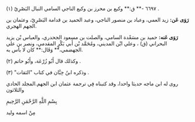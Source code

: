 ٦٦٩٧ -** ق:** وكيع بن محرز بن وكيع الناجي السامي النبال البَصْرِيّ (١) .

**رَوَى عَن:** زيد العمي، وعباد بن منصور الناجي، وعبد الحميد بن قدامة البَصْرِيّ، وعثمان بن الجهم الهجري.

**رَوَى عَنه:** حميد بن مسَعْدة السامي، والصلت بن مسعود الجحدري، والعباس بْن يزيد البحراني (ق) ، وعلي ابْن المديني، ومُحَمَّد بْن أَبي بَكْرٍ المقدمي، ونصر بن علي الجهضمي،** وَقَال:** كان لا بأس به.

وكذلك قال أَبُو زُرْعَة، وأَبُو حاتم (٢) .

وذكره ابنُ حِبَّان في كتاب "الثقات" (٣) .

روى له ابن ماجه حديثا واحدا، وقد كتبناه فِي ترجمة عثمان ابن الجهم.المجلد الحادي والثلاثون

بِسْمِ اللَّهِ الرَّحْمَنِ الرَّحِيمِ

مِنْ اسمه وليد